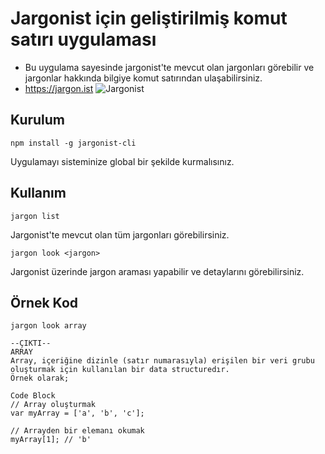 # Jargonist için geliştirilmiş komut satırı uygulaması
- Bu uygulama sayesinde jargonist'te mevcut olan jargonları görebilir ve jargonlar hakkında bilgiye komut satırından ulaşabilirsiniz.
- https://jargon.ist
![Jargonist](https://media.giphy.com/media/dJa2wxxqGkH3oGV83a/giphy.gif)
## Kurulum
```
npm install -g jargonist-cli
```
Uygulamayı sisteminize global bir şekilde kurmalısınız. 
## Kullanım
```
jargon list
```
Jargonist'te mevcut olan tüm jargonları görebilirsiniz.

```
jargon look <jargon>
```
Jargonist üzerinde jargon araması yapabilir ve detaylarını görebilirsiniz.
## Örnek Kod
```
jargon look array

--ÇIKTI--
ARRAY
Array, içeriğine dizinle (satır numarasıyla) erişilen bir veri grubu oluşturmak için kullanılan bir data structuredır.
Örnek olarak;

Code Block
// Array oluşturmak
var myArray = ['a', 'b', 'c'];

// Arrayden bir elemanı okumak
myArray[1]; // 'b'
```


